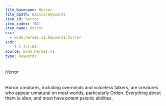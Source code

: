 ```yaml
---
file_basename: Horror
file_dpath: Basics/Keywords
item_id: horror
item_index: '04'
item_name: Horror
scc:
  - mcdm.heroes.v1:keywords:horror
scdc:
  - 1.1.1:1:04
source: mcdm.heroes.v1
type: keywords
---
```


###### Horror

Horror creatures, including overminds and voiceless talkers, are creatures who appear unnatural on most worlds, particularly Orden. Everything about them is alien, and most have potent psionic abilities.
